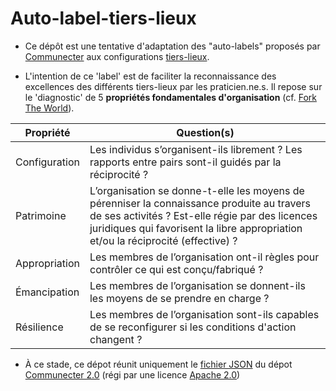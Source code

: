 # Auto-label-tiers-lieux

- Ce dépôt est une tentative d'adaptation des "auto-labels" proposés par [Communecter](http://communecter.org) aux configurations [tiers-lieux](http://movilab.org/index.php?title=Définition_des_Tiers_Lieux).

- L'intention de ce 'label' est de faciliter la reconnaissance des excellences des différents tiers-lieux par les praticien.ne.s. Il repose sur le 'diagnostic' de 5 **propriétés fondamentales d'organisation** (cf. [Fork The World](https://nicolasloubet.gitbooks.io/fork-the-world)).

Propriété | Question(s)
------------ | -------------
Configuration | Les individus s’organisent-ils librement ? Les rapports entre pairs sont-il guidés par la réciprocité ?
Patrimoine | L’organisation se donne-t-elle les moyens de pérenniser la connaissance produite au travers de ses activités ? Est-elle régie par des licences juridiques qui favorisent la libre appropriation et/ou la réciprocité (effective) ?
Appropriation | Les membres de l’organisation ont-il règles pour contrôler ce qui est conçu/fabriqué ?
Émancipation | Les membres de l’organisation se donnent-ils les moyens de se prendre en charge ?
Résilience | Les membres de l’organisation sont-ils capables de se reconfigurer si les conditions d'action changent ?
  
- À ce stade, ce dépot réunit uniquement le [fichier JSON](https://github.com/pixelhumain/co2/blob/master/views/chart/json/commons.json) du dépot [Communecter 2.0](https://github.com/pixelhumain/co2) (régi par une  licence [Apache 2.0](https://github.com/pixelhumain/co2/blob/master/LICENSE))


